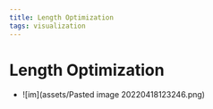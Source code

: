 ```yaml
---
title: Length Optimization
tags: visualization
---
```


# Length Optimization
- ![im](assets/Pasted image 20220418123246.png)










